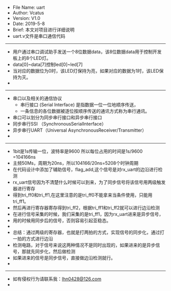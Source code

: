   * File Name: uart
  * Author: Vcatus
  * Version: V1.0
  * Date: 2019-5-8
  * Brief: 本文对项目进行详细说明
  * uart.v文件是串口通信代码
  
  ******************************************************************************************************
  * 用户通过串口调试助手发送一个8位数据data，该8位数据data用于控制开发板上的8个LED灯。
  * data[0]~data[7]控制led[0]~led[7]
  * 当对应的数据位为0时，该LED灯保持为亮，如果对应的数据为1时，该LED保持为灭。
  * 
  ******************************************************************************************************
  * 串口以及相关的通信协议
      * 串行接口 (Serial Interface) 是指数据一位一位地顺序传送，
      * 一条信息的各位数据被逐位按顺序传送的通讯方式称为串行通讯。
   * 串口可以划分为同步串行接口和异步串行接口
   * 同步串行SSI （SynchronousSerialInterface）
   * 异步串行UART（Universal AsynchronousReceiver/Transmitter）
   *
  ******************************************************************************************************
  * 1bit是1s传输一位，波特率是9600 所以每位占用的时间是1s/9600 =104166ns
  * 主频50Ms，周期为20ns，所以104166/20ns=5208个时钟周期
  * 在代码设计中添加了辅助信号，flag_add,这个信号是对rx_uart的边沿进行检测
  * rx_uart信号因为不清楚什么时候可以到来，为了同步信号将该信号用两级触发器进行寄存
  * 得到tri_ff0和tri_ff1,在这里注意的是tri_ff0不能拿来当条件使用，只能用tri_ff1。
  * 然后再进行寄存器寄存得到tri_ff2，根据tri_ff1和tri_ff2就可以进行边沿检测
  * 在进行信号采集的时候，我们采集的是tri_ff1，因为rx_uart进来是异步信号，
  * 用的时候用同步后的信号，否则容易引起亚稳态。
  *  
  * 总结：通过两级的寄存器，也就是打两拍的方式，实现信号的同步化，通过打一拍的方式进行边沿
  * 检测电路，对于信号来说这两种情况不是同时出现的，如果进来的是异步信号，那就先同步化，然后做检测
  * 如果进来的信号是同步信号，直接做边沿检测就行。
  * 
  ******************************************************************************************************
  * 如有侵权行为请联系我：lhn0428@126.com
  *

